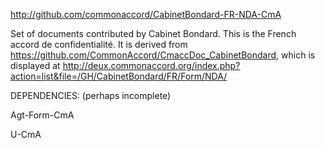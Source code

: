 <a href="http://github.com/commonaccord/CabinetBondard-FR-NDA-CmA">http://github.com/commonaccord/CabinetBondard-FR-NDA-CmA</a>

Set of documents contributed by Cabinet Bondard. This is the French accord de confidentialité.  It is derived from <a href="https://github.com/CommonAccord/CmaccDoc_CabinetBondard">https://github.com/CommonAccord/CmaccDoc_CabinetBondard</a>, which is displayed at <a href="http://deux.commonaccord.org/index.php?action=list&file=/GH/CabinetBondard/FR/Form/NDA/">http://deux.commonaccord.org/index.php?action=list&file=/GH/CabinetBondard/FR/Form/NDA/</a>


DEPENDENCIES:
(perhaps incomplete)

Agt-Form-CmA

U-CmA 
